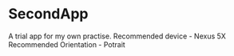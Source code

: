 # SecondApp
A trial app for my own practise.
Recommended device - Nexus 5X
Recommended Orientation - Potrait
